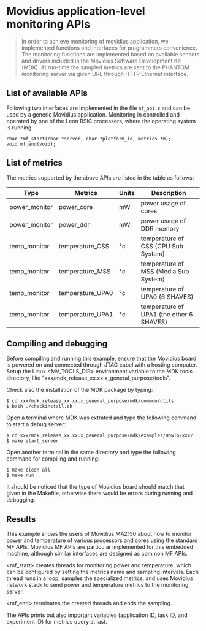 # Movidius application-level monitoring APIs
> In order to achieve monitoring of movidius application, we implemented functions and interfaces for programmers convenience. The monitoring functions are implemented based on available sensors and drivers included in the Movidius Software Development Kit (MDK). At run-time the sampled metrics are sent to the PHANTOM monitoring server via given URL through HTTP Ethernet interface.

## List of available APIs
Following two interfaces are implemented in the file `mf_api.c` and can be used by a generic Movidius application. Monitoring in controlled and operated by one of the Leon RSIC processors, where the operating system is running.
```
char *mf_start(char *server, char *platform_id, metrics *m);
void mf_end(void);
```

## List of metrics
The metrics supported by the above APIs are listed in the table as follows:

| Type            | Metrics          | Units  | Description                              |
|---------------- |----------------  |------  |----------------------------------------- |
| power_monitor   | power_core       | mW     | power usage of cores                     |
| power_monitor   | power_ddr        | mW     | power usage of DDR memory                |
| temp_monitor    | temperature_CSS  | °c     | temperature of CSS  (CPU Sub System)     |
| temp_monitor    | temperature_MSS  | °c     | temperature of MSS  (Media Sub System)   |
| temp_monitor    | temperature_UPA0 | °c     | temperature of UPA0 (6 SHAVES)           |
| temp_monitor    | temperature_UPA1 | °c     | temperature of UPA1 (the other 6 SHAVES) |


## Compiling and debugging
Before compiling and running this example, ensure that the Movidius board is powered on and connected through JTAG cabel with a hosting computer. Setup the Linux <MV_TOOLS_DIR> environment variable to the MDK tools directory, like "xxx/mdk_release_xx.xx.x_general_purpose/tools".

Check also the installation of the MDK package by typing:
```
$ cd xxx/mdk_release_xx.xx.x_general_purpose/mdk/common/utils
$ bash ./checkinstall.sh
```

Open a terminal where MDK was extrated and type the following command to start a debug server:
```
$ cd xxx/mdk_release_xx.xx.x_general_purpose/mdk/examples/HowTo/xxx/
$ make start_server
```

Open another terminal in the same directory and type the following command for compiling and running:
```
$ make clean all
$ make run
```

It should be noticed that the type of Movidius board should match that given in the Makefile, otherwise there would be errors during running and debugging.


## Results
This example shows the users of Movidius MA2150 about how to monitor power and temperature of various processors and cores using the standard MF APIs. Movidius MF APIs are particular implemented for this embedded machine, although similar interfaces are designed as common MF APIs. 

<mf_start> creates threads for monitoring power and temperature, which can be configured by setting the metrics name and sampling intervals. Each thread runs in a loop, samples the specialized metrics, and uses Movidius network stack to send power and temperature metrics to the monitoring server.

<mf_end> terminates the created threads and ends the sampling.

The APIs prints out also important variables (application ID, task ID, and experiment ID) for metrics query at last.